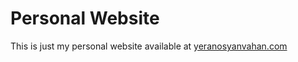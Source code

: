 # Personal Website

This is just my personal website available at [yeranosyanvahan.com](https://www.yeranosyanvahan.com/)
